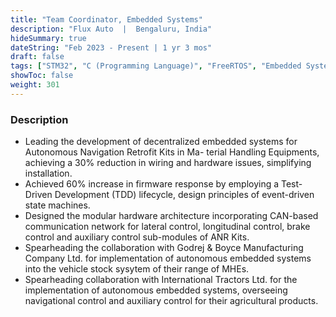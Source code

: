 ```yaml
---
title: "Team Coordinator, Embedded Systems"
description: "Flux Auto  |  Bengaluru, India"
hideSummary: true
dateString: "Feb 2023 - Present | 1 yr 3 mos"
draft: false
tags: ["STM32", "C (Programming Language)", "FreeRTOS", "Embedded Systems", "Communication Protocols", "CANOpen", "I2C", "GPIO", "USB", "UART", "ADC", "CI/CD", "Reverse Engineering", "Case Study"]
showToc: false
weight: 301
--- 
```


### Description

- Leading the development of decentralized embedded systems for Autonomous Navigation Retrofit Kits in Ma-
terial Handling Equipments, achieving a 30% reduction in wiring and hardware issues, simplifying installation.
- Achieved 60% increase in firmware response by employing a Test-Driven Development (TDD) lifecycle,
design principles of event-driven state machines.
- Designed the modular hardware architecture incorporating CAN-based communication network for lateral
control, longitudinal control, brake control and auxiliary control sub-modules of ANR Kits.
- Spearheading the collaboration with Godrej & Boyce Manufacturing Company Ltd. for implementation of
autonomous embedded systems into the vehicle stock sysytem of their range of MHEs.
- Spearheading collaboration with International Tractors Ltd. for the implementation of autonomous embedded
systems, overseeing navigational control and auxiliary control for their agricultural products.
